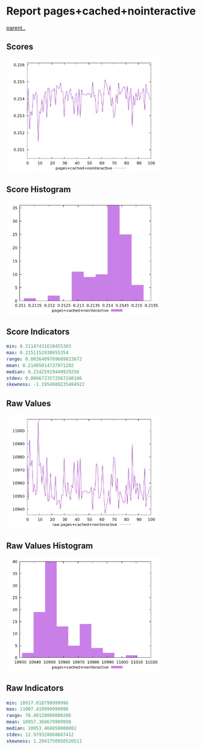 # Report pages+cached+nointeractive

[parent..](./..)  


## Scores

![score](./score.png)  

## Score Histogram

![hist](./hist.png)  

## Score Indicators

```yaml
min: 0.21147431610455303
max: 0.2151152930655354
range: 0.0036409769609823672
mean: 0.21405814737971202
median: 0.21425919440929256
stdev: 0.0006723572567248186
skewness: -1.1954889235484922

```

## Raw Values

![raw](./raw.png)  

## Raw Values Histogram

![raw hist](./raw_hist.png)  

## Raw Indicators

```yaml
min: 10937.018799999996
max: 11007.419999999998
range: 70.40120000000206
mean: 10957.360679999998
median: 10953.468850000001
stdev: 12.979328668887412
skewness: 1.2041750950520511

```

<style>
  img {
    max-width: 80%;
  }
</style>
      

